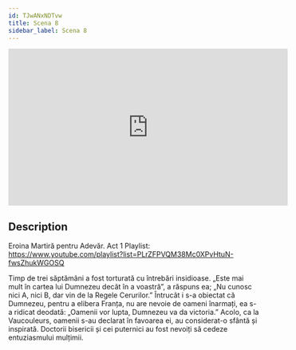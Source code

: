 ```yaml
---
id: TJwANxNDTvw
title: Scena 8
sidebar_label: Scena 8
---
```


<iframe
  width="560"
  height="315"
  src="https://www.youtube.com/embed/TJwANxNDTvw"
  title="YouTube video player"
  frameborder="0"
  allow="accelerometer; autoplay; clipboard-write; encrypted-media; gyroscope; picture-in-picture; web-share"
  referrerpolicy="strict-origin-when-cross-origin"
  allowfullscreen
></iframe>

## Description

Eroina Martiră pentru Adevăr. Act 1 
Playlist: https://www.youtube.com/playlist?list=PLrZFPVQM38Mc0XPvHtuN-fwsZhukWGOSQ 

Timp de trei săptămâni a fost torturată cu întrebări insidioase.
„Este mai mult în cartea lui Dumnezeu decât în ​​a voastră”, a răspuns ea; „Nu cunosc nici A, nici B, dar vin de la Regele Cerurilor.”
Întrucât i s-a obiectat că Dumnezeu, pentru a elibera Franța, nu are nevoie de oameni înarmați, ea s-a ridicat deodată:
„Oamenii vor lupta, Dumnezeu va da victoria.”
Acolo, ca la Vaucouleurs, oamenii s-au declarat în favoarea ei, au considerat-o sfântă și inspirată. Doctorii bisericii și cei puternici au fost nevoiți să cedeze entuziasmului mulțimii.
